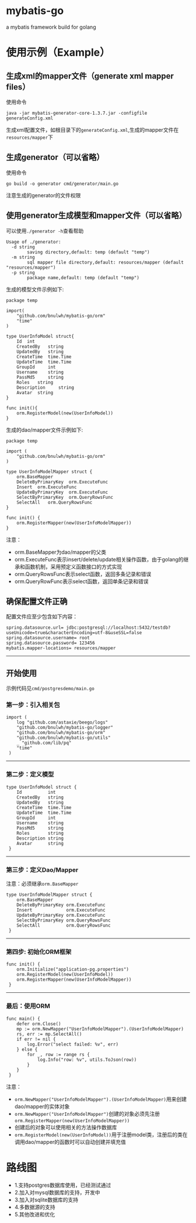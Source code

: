 # mybatis-go
a mybatis framework build for golang
# 使用示例（Example）
## 生成xml的mapper文件（generate xml mapper files）
使用命令 
```
java -jar mybatis-generator-core-1.3.7.jar -configfile generateConfig.xml
```
生成xml配置文件，如根目录下的`generateConfig.xml`,生成的mapper文件在`resources/mapper`下

## 生成generator（可以省略）
使用命令
```
go build -o generator cmd/generator/main.go
```
注意生成的generator的文件权限

## 使用generator生成模型和mapper文件（可以省略）
可以使用`./generator -h`查看帮助
```
Usage of ./generator:
  -d string
    	saving directory,default: temp (default "temp")
  -m string
    	sql mapper file directory,default: resources/mapper (default "resources/mapper")
  -p string
    	package name,default: temp (default "temp")
```
生成的模型文件示例如下:
```
package temp

import(
	"github.com/bnulwh/mybatis-go/orm"
	"time"
)

type UserInfoModel struct{
	Id 	int
	CreatedBy 	string
	UpdatedBy 	string
	CreateTime 	time.Time
	UpdateTime 	time.Time
	GroupId 	int
	Username 	string
	PassMd5 	string
	Roles 	string
	Description 	string
	Avatar 	string
}

func init(){
	orm.RegisterModel(new(UserInfoModel))
}
```
生成的dao/mapper文件示例如下:
```
package temp

import (
	"github.com/bnulwh/mybatis-go/orm"
) 

type UserInfoModelMapper struct {
	orm.BaseMapper
	DeleteByPrimaryKey 	orm.ExecuteFunc
	Insert 	orm.ExecuteFunc
	UpdateByPrimaryKey 	orm.ExecuteFunc
	SelectByPrimaryKey 	orm.QueryRowsFunc
	SelectAll 	orm.QueryRowsFunc
}

func init() {
	orm.RegisterMapper(new(UserInfoModelMapper))
}

```
注意：
* orm.BaseMapper为dao/mapper的父类
* orm.ExecuteFunc表示insert/delete/update相关操作函数，由于golang的继承和函数机制，采用预定义函数接口的方式实现
* orm.QueryRowsFunc表示select函数，返回多条记录和错误
* orm.QueryRowFunc表示select函数，返回单条记录和错误

## 确保配置文件正确

配置文件应至少包含如下内容：
```
spring.datasource.url= jdbc:postgresql://localhost:5432/testdb?useUnicode=true&characterEncoding=utf-8&useSSL=false
spring.datasource.username= root
spring.datasource.password= 123456
mybatis.mapper-locations= resources/mapper
```
----
## 开始使用
示例代码见`cmd/postgresdemo/main.go`

### 第一步：引入相关包

```
import (
 	log "github.com/astaxie/beego/logs"
 	"github.com/bnulwh/mybatis-go/logger"
 	"github.com/bnulwh/mybatis-go/orm"
 	"github.com/bnulwh/mybatis-go/utils"
 	_ "github.com/lib/pq"
 	"time"
 )
```
----
### 第二步：定义模型

```
type UserInfoModel struct {
 	Id          int
 	CreatedBy   string
 	UpdatedBy   string
 	CreateTime  time.Time
 	UpdateTime  time.Time
 	GroupId     int
 	Username    string
 	PassMd5     string
 	Roles       string
 	Description string
 	Avatar      string
 }
```
----
### 第三步：定义Dao/Mapper

注意：必须继承`orm.BaseMapper`

```
type UserInfoModelMapper struct {
 	orm.BaseMapper
 	DeleteByPrimaryKey orm.ExecuteFunc
 	Insert             orm.ExecuteFunc
 	UpdateByPrimaryKey orm.ExecuteFunc
 	SelectByPrimaryKey orm.QueryRowsFunc
 	SelectAll          orm.QueryRowsFunc
 }
```
----
### 第四步: 初始化ORM框架

```
func init() {
 	orm.Initialize("application-pg.properties")
 	orm.RegisterModel(new(UserInfoModel))
 	orm.RegisterMapper(new(UserInfoModelMapper))
 }
```
----
### 最后：使用ORM

```
func main() {
 	defer orm.Close()
 	mp := orm.NewMapper("UserInfoModelMapper").(UserInfoModelMapper)
 	rs, err := mp.SelectAll()
 	if err != nil {
 		log.Error("select failed: %v", err)
 	} else {
 		for _, row := range rs {
 			log.Info("row: %v", utils.ToJson(row))
 		}
 	}
 }
```
注意：
* `orm.NewMapper("UserInfoModelMapper").(UserInfoModelMapper)`用来创建dao/mapper的实体对象
* `orm.NewMapper("UserInfoModelMapper")`创建的对象必须先注册`orm.RegisterMapper(new(UserInfoModelMapper))`
* 创建后的对象可以使用相关的方法操作数据库
* `orm.RegisterModel(new(UserInfoModel))`用于注册model类，注册后的类在调用dao/mapper的函数时可以自动创建并填充值

# 路线图
* 1.支持postgres数据库使用，已经测试通过
* 2.加入对mysql数据库的支持，开发中
* 3.加入对sqlite数据库的支持
* 4.多数据源的支持
* 5.其他改进和优化
